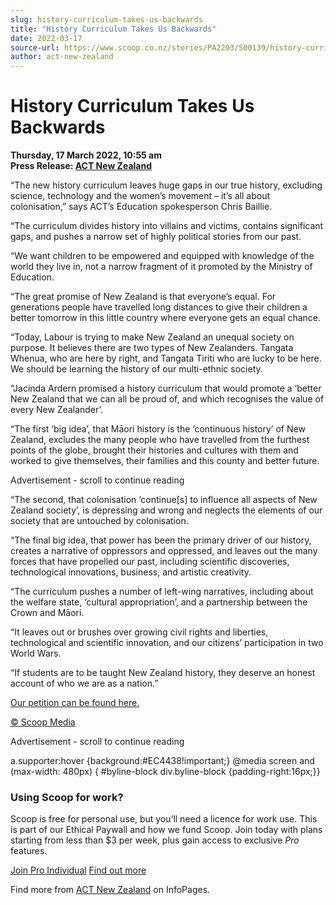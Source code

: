 ```yaml
---
slug: history-curriculum-takes-us-backwards
title: "History Curriculum Takes Us Backwards"
date: 2022-03-17
source-url: https://www.scoop.co.nz/stories/PA2203/S00139/history-curriculum-takes-us-backwards.htm
author: act-new-zealand
---
```

History Curriculum Takes Us Backwards
=====================================

**Thursday, 17 March 2022, 10:55 am**  
**Press Release: [ACT New Zealand](https://info.scoop.co.nz/ACT_New_Zealand)**

“The new history curriculum leaves huge gaps in our true history, excluding science, technology and the women’s movement – it’s all about colonisation,” says ACT’s Education spokesperson Chris Baillie.

“The curriculum divides history into villains and victims, contains significant gaps, and pushes a narrow set of highly political stories from our past.

“We want children to be empowered and equipped with knowledge of the world they live in, not a narrow fragment of it promoted by the Ministry of Education.

“The great promise of New Zealand is that everyone’s equal. For generations people have travelled long distances to give their children a better tomorrow in this little country where everyone gets an equal chance.

“Today, Labour is trying to make New Zealand an unequal society on purpose. It believes there are two types of New Zealanders. Tangata Whenua, who are here by right, and Tangata Tiriti who are lucky to be here. We should be learning the history of our multi-ethnic society.

“Jacinda Ardern promised a history curriculum that would promote a ‘better New Zealand that we can all be proud of, and which recognises the value of every New Zealander’.

“The first ‘big idea’, that Māori history is the ‘continuous history’ of New Zealand, excludes the many people who have travelled from the furthest points of the globe, brought their histories and cultures with them and worked to give themselves, their families and this county and better future.

Advertisement - scroll to continue reading





“The second, that colonisation ‘continue\[s\] to influence all aspects of New Zealand society’, is depressing and wrong and neglects the elements of our society that are untouched by colonisation.

“The final big idea, that power has been the primary driver of our history, creates a narrative of oppressors and oppressed, and leaves out the many forces that have propelled our past, including scientific discoveries, technological innovations, business, and artistic creativity.

“The curriculum pushes a number of left-wing narratives, including about the welfare state, ‘cultural appropriation’, and a partnership between the Crown and Māori.

“It leaves out or brushes over growing civil rights and liberties, technological and scientific innovation, and our citizens’ participation in two World Wars.

“If students are to be taught New Zealand history, they deserve an honest account of who we are as a nation.”

[Our petition can be found here.](https://www.act.org.nz/r?u=jqzSupZhMn3ILrvC9Pj_PJfbOVIhhjLMSqOKHID-Ohe7MEipwSq86DnmzLDZeM_kUbq_uFfvoVDk0kqptR-scl3r_JvzYDAuPsVMVF4KwBs5U5jNo9GxvWIvOxDVs1IcANCs9_3COf-7gADeQELoIQBFA7BY3N6AlL7v9NlK3uMh-vzsMokwMhPLngqNfxXiD1jg1LprkryCi04baOmIJI8x8_WA9FVIfUPtJRvMgKSsPWYcQN8tdCzjYU6wlQZt_BNyF8p4SYdR5lGTEn6bGNY1ak6NVtz9TGw36oy8T76OfLPIxttV1RJwzFdSUrw7DTdtIiMZlVsWqDYbo1GS5w4Et_Q7wPgb2Qz2PFaId10fPaX5ah3ADisSzxcOgdFFW1jg94AwReK4jiPtkwDSvREBV-jzZzKZ3hh7MWjP7CShtiIeaF5Dq6wLyZ19Ad0Dm9mJ4lEI7vLCgYnr1yI-aL1yueGxP69FMoxGou6i2NJb-la9sVJ5CWameKNlKWqmf-U2fzbqR9qVS89xus0V2dnI16Ki1wajETHO_uzrXlvxUdP2BIC6jZ5Sz1Xm756lLNgesYGjlC5A1xL5GckXuS9Djdmk6zBcm4O8DjGwh4gyUKEQc0FNpIe3pFP6k1tCaD7huY8-4h7Niff_MlZcV3WmaGBLyALw2soIBuVA6fssMlJaDz82lRbkVhHS_oRZu71z4QGZiVKHehzOD5huVbFA_2GYuJMocwayOQsiQt4&e=154c02be5f7fc7dc73d854cf1d9225ee&utm_source=actnz&utm_medium=email&utm_campaign=history_curriculum_take&n=2)

[© Scoop Media](http://www.scoop.co.nz/about/terms.html)  

Advertisement - scroll to continue reading



a.supporter:hover {background:#EC4438!important;} @media screen and (max-width: 480px) { #byline-block div.byline-block {padding-right:16px;}}

### Using Scoop for work?

Scoop is free for personal use, but you’ll need a licence for work use. This is part of our Ethical Paywall and how we fund Scoop. Join today with plans starting from less than $3 per week, plus gain access to exclusive _Pro_ features.  
  
[Join Pro Individual](https://pro.scoop.co.nz/Individual/?from=ProIn24) [Find out more](https://pro.scoop.co.nz/using-scoop-for-work/?from=ProIn24)

Find more from [ACT New Zealand](https://info.scoop.co.nz/ACT_New_Zealand) on InfoPages.